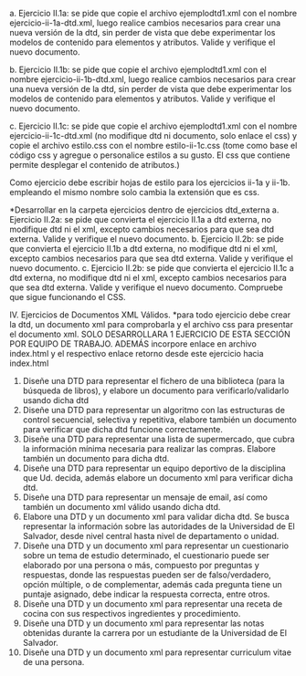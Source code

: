 a. Ejercicio II.1a: se pide que copie el archivo ejemplodtd1.xml con el nombre ejercicio-ii-1a-dtd.xml, luego realice cambios necesarios para crear una nueva versión de la dtd, sin perder de vista que debe experimentar los modelos de contenido para elementos y atributos. Valide y verifique el nuevo documento.

b. Ejercicio II.1b: se pide que copie el archivo ejemplodtd1.xml con el nombre ejercicio-ii-1b-dtd.xml, luego realice cambios necesarios para crear una nueva versión de la dtd, sin perder de vista que debe experimentar los modelos de contenido para elementos y atributos. Valide y verifique el nuevo documento.

c. Ejercicio II.1c: se pide que copie el archivo ejemplodtd1.xml con el nombre ejercicio-ii-1c-dtd.xml  (no modifique dtd ni documento, solo enlace el css) y copie el archivo estilo.css con el nombre estilo-ii-1c.css (tome como base el código css y agregue o personalice estilos a su gusto. El css que contiene permite desplegar el contenido de atributos.)

Como ejercicio debe escribir hojas de estilo para los ejercicios ii-1a y ii-1b. empleando el mismo nombre solo cambia la extensión que es css.






*Desarrollar en la carpeta ejercicios dentro de ejercicios dtd_externa
a. Ejercicio II.2a: se pide que convierta el ejercicio II.1a a dtd externa, no modifique dtd ni el xml, excepto cambios necesarios para que sea dtd externa. Valide y verifique el nuevo documento. 
b. Ejercicio II.2b: se pide que convierta el ejercicio II.1b a dtd externa, no modifique dtd ni el xml, excepto cambios necesarios para que sea dtd externa. Valide y verifique el nuevo documento.
c. Ejercicio II.2b: se pide que convierta el ejercicio II.1c a dtd externa, no modifique dtd ni el xml, excepto cambios necesarios para que sea dtd externa. Valide y verifique el nuevo documento. Compruebe que sigue funcionando el CSS.




IV.  Ejercicios de Documentos XML Válidos.
*para todo ejercicio debe crear la dtd, un documento xml para comprobarla y el archivo css para presentar el documento xml. SOLO DESARROLLARA 1 EJERCICIO DE ESTA SECCIÓN POR EQUIPO DE TRABAJO. ADEMÁS incorpore enlace en archivo index.html y el respectivo enlace retorno desde este ejercicio hacia index.html

1. Diseñe una DTD para representar  el fichero de una biblioteca (para la búsqueda de libros), y elabore un documento para verificarlo/validarlo usando dicha dtd
2. Diseñe una DTD para representar un algoritmo con las estructuras de control secuencial, selectiva y repetitiva, elabore también un documento para verificar que dicha dtd funcione correctamente.
3. Diseñe una DTD para representar una lista de supermercado, que cubra la información mínima necesaria para realizar las compras. Elabore también un documento para dicha dtd.
4. Diseñe una DTD para representar un equipo deportivo de la disciplina que Ud. decida, además elabore un documento xml para verificar dicha dtd.
5. Diseñe una DTD para representar un mensaje de email, así como también un documento xml válido usando dicha dtd.
6. Elabore una DTD y un documento xml para validar dicha dtd. Se busca representar la información sobre las autoridades de la Universidad de El Salvador, desde nivel central hasta nivel de departamento o unidad. 
7. Diseñe una DTD y un documento xml para representar un cuestionario sobre un tema de estudio determinado, el cuestionario puede ser elaborado por una persona o más, compuesto por preguntas y respuestas, donde las respuestas pueden ser de falso/verdadero, opción múltiple, o de complementar, además cada pregunta tiene un puntaje asignado, debe indicar la respuesta correcta, entre otros.
8. Diseñe una DTD y un documento xml para representar una receta de cocina con sus respectivos ingredientes y procedimiento.
9. Diseñe una DTD y un documento xml para representar las notas obtenidas durante la carrera por un estudiante de la Universidad de El Salvador. 
10. Diseñe una DTD y un documento xml para representar curriculum vitae de una persona.
